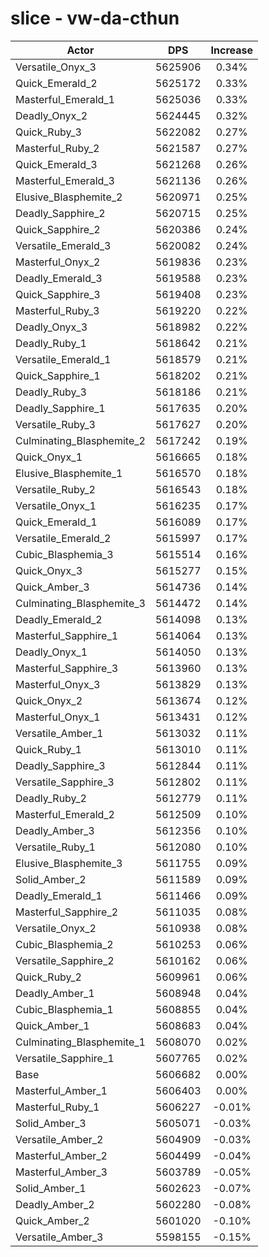 # slice - vw-da-cthun
| Actor | DPS | Increase |
|---|:---:|:---:|
|Versatile_Onyx_3|5625906|0.34%|
|Quick_Emerald_2|5625172|0.33%|
|Masterful_Emerald_1|5625036|0.33%|
|Deadly_Onyx_2|5624445|0.32%|
|Quick_Ruby_3|5622082|0.27%|
|Masterful_Ruby_2|5621587|0.27%|
|Quick_Emerald_3|5621268|0.26%|
|Masterful_Emerald_3|5621136|0.26%|
|Elusive_Blasphemite_2|5620971|0.25%|
|Deadly_Sapphire_2|5620715|0.25%|
|Quick_Sapphire_2|5620386|0.24%|
|Versatile_Emerald_3|5620082|0.24%|
|Masterful_Onyx_2|5619836|0.23%|
|Deadly_Emerald_3|5619588|0.23%|
|Quick_Sapphire_3|5619408|0.23%|
|Masterful_Ruby_3|5619220|0.22%|
|Deadly_Onyx_3|5618982|0.22%|
|Deadly_Ruby_1|5618642|0.21%|
|Versatile_Emerald_1|5618579|0.21%|
|Quick_Sapphire_1|5618202|0.21%|
|Deadly_Ruby_3|5618186|0.21%|
|Deadly_Sapphire_1|5617635|0.20%|
|Versatile_Ruby_3|5617627|0.20%|
|Culminating_Blasphemite_2|5617242|0.19%|
|Quick_Onyx_1|5616665|0.18%|
|Elusive_Blasphemite_1|5616570|0.18%|
|Versatile_Ruby_2|5616543|0.18%|
|Versatile_Onyx_1|5616235|0.17%|
|Quick_Emerald_1|5616089|0.17%|
|Versatile_Emerald_2|5615997|0.17%|
|Cubic_Blasphemia_3|5615514|0.16%|
|Quick_Onyx_3|5615277|0.15%|
|Quick_Amber_3|5614736|0.14%|
|Culminating_Blasphemite_3|5614472|0.14%|
|Deadly_Emerald_2|5614098|0.13%|
|Masterful_Sapphire_1|5614064|0.13%|
|Deadly_Onyx_1|5614050|0.13%|
|Masterful_Sapphire_3|5613960|0.13%|
|Masterful_Onyx_3|5613829|0.13%|
|Quick_Onyx_2|5613674|0.12%|
|Masterful_Onyx_1|5613431|0.12%|
|Versatile_Amber_1|5613032|0.11%|
|Quick_Ruby_1|5613010|0.11%|
|Deadly_Sapphire_3|5612844|0.11%|
|Versatile_Sapphire_3|5612802|0.11%|
|Deadly_Ruby_2|5612779|0.11%|
|Masterful_Emerald_2|5612509|0.10%|
|Deadly_Amber_3|5612356|0.10%|
|Versatile_Ruby_1|5612080|0.10%|
|Elusive_Blasphemite_3|5611755|0.09%|
|Solid_Amber_2|5611589|0.09%|
|Deadly_Emerald_1|5611466|0.09%|
|Masterful_Sapphire_2|5611035|0.08%|
|Versatile_Onyx_2|5610938|0.08%|
|Cubic_Blasphemia_2|5610253|0.06%|
|Versatile_Sapphire_2|5610162|0.06%|
|Quick_Ruby_2|5609961|0.06%|
|Deadly_Amber_1|5608948|0.04%|
|Cubic_Blasphemia_1|5608855|0.04%|
|Quick_Amber_1|5608683|0.04%|
|Culminating_Blasphemite_1|5608070|0.02%|
|Versatile_Sapphire_1|5607765|0.02%|
|Base|5606682|0.00%|
|Masterful_Amber_1|5606403|0.00%|
|Masterful_Ruby_1|5606227|-0.01%|
|Solid_Amber_3|5605071|-0.03%|
|Versatile_Amber_2|5604909|-0.03%|
|Masterful_Amber_2|5604499|-0.04%|
|Masterful_Amber_3|5603789|-0.05%|
|Solid_Amber_1|5602623|-0.07%|
|Deadly_Amber_2|5602280|-0.08%|
|Quick_Amber_2|5601020|-0.10%|
|Versatile_Amber_3|5598155|-0.15%|
